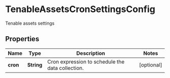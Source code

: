 

# TenableAssetsCronSettingsConfig

Tenable assets settings

## Properties

| Name | Type | Description | Notes |
|------------ | ------------- | ------------- | -------------|
|**cron** | **String** | Cron expression to schedule the data collection. |  [optional] |



